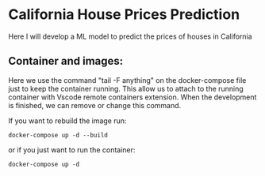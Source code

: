 # California House Prices Prediction

Here I will develop a ML model to predict the prices of houses in California


## Container and images:

Here we use the command "tail -F anything" on the docker-compose file just to keep the container running.
This allow us to attach to the running container with Vscode remote containers extension.
When the development is finished, we can remove or change this command.

If you want to rebuild the image run:

```
docker-compose up -d --build
```
or if you just want to run the container:

```console
docker-compose up -d
```

